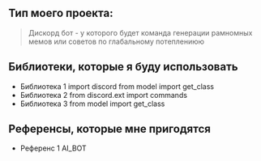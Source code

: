 ## Тип моего проекта:
> Дискорд бот - у которого будет команда генерации рамномных мемов или советов по глабальному потеплениюю

## Библиотеки, которые я буду использовать
- Библиотека 1 import discord from model import get_class
- Библиотека 2 from discord.ext import commands
- Библиотека 3 from model import get_class
## Референсы, которые мне пригодятся
- Референс 1 AI_BOT
